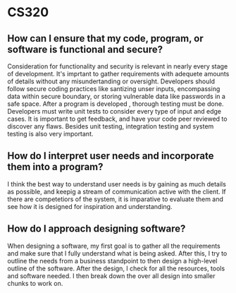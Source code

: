 # CS320

## How can I ensure that my code, program, or software is functional and secure?

Consideration for functionality and security is relevant in nearly every stage of development. It's imprtant to gather requirements with adequete amounts of details without any misundertanding or oversight. Developers should follow secure coding practices like santizing unser inputs, encompassing data within secure boundary, or storing vulnerable data like passwords in a safe space. After a program is developed , thorough testing must be done. Developers must write unit tests to consider every type of input and edge cases. It is important to get feedback, and have your code peer reviewed to discover any flaws. Besides unit testing, integration testing and system testing is also very important. 

## How do I interpret user needs and incorporate them into a program?

I think the best way to understand user needs is by gaining as much details as possible, and keepig a stream of communication active with the client. If there are competetiors of the system, it is imparative to evaluate them and see how it is designed for inspiration and understanding. 

## How do I approach designing software?

When designing a software, my first goal is to gather all the requirements and make sure that I fully understand what is being asked. After this, I try to outline the needs from a business standpoint to then design a high-level outline of the software. After the design, I check for all the resources, tools and software needed. I then break down the over all design into smaller chunks to work on. 
